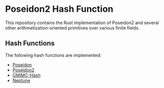 # Poseidon2 Hash Function
This repository contains the Rust implementation of Poseidon2 and several other arithmetization-oriented primitives over various finite fields.

## Hash Functions
The following hash functions are implemented:

- [Poseidon](https://eprint.iacr.org/2019/458.pdf)
- [Poseidon2](https://eprint.iacr.org/2023/323.pdf)
- [GMiMC-Hash](https://eprint.iacr.org/2019/397.pdf)
- [Neptune](https://eprint.iacr.org/2021/1695.pdf)